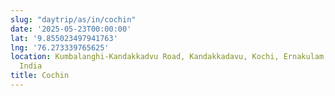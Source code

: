 ```yaml
---
slug: "daytrip/as/in/cochin"
date: '2025-05-23T00:00:00'
lat: '9.855023497941763'
lng: '76.273339765625'
location: Kumbalanghi-Kandakkadvu Road, Kandakkadavu, Kochi, Ernakulam, Kerala, 682007,
  India
title: Cochin
---
```



